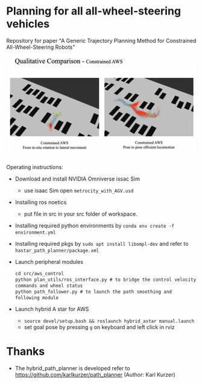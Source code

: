 # Planning for all all-wheel-steering vehicles
Repository for paper "A Generic Trajectory Planning Method for Constrained All-Wheel-Steering Robots"

<!-- HD video can be found at https://youtu.be/IM7bY6Y7yms?si=2BEiRhaq9E06Fee2. -->
[![IMAGE ALT TEXT HERE](doc/videoshot.jpg)](https://www.youtube.com/watch?v=IM7bY6Y7yms?si=5_kNfNoYy-DbkgQg)

Operating instructions:

- Download and install NVIDIA Omniverse issac Sim
    - use isaac Sim open `metrocity_with_AGV.usd`

- Installing ros noetics
    - put file in src in your src folder of workspace.

- Installing required python environments by `conda env create -f environment.yml`

- Installing required pkgs by `sudo apt install libompl-dev` and refer to `hastar_path_planner/package.xml`

- Launch peripheral modules
    ```
    cd src/aws_control
    python plan_utils/ros_interface.py # to bridge the control velocity commands and wheel status
    python path_follower.py # to launch the path smoothing and following module

    ```

- Launch hybrid A star for AWS
    - `source devel/setup.bash && roslaunch hybrid_astar manual.launch` 
    - set goal pose by pressing `g` on keyboard and left click in rviz

# Thanks

- The hybrid_path_planner is developed refer to https://github.com/karlkurzer/path_planner (Author: Karl Kurzer)